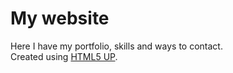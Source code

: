 # My website
Here I have my portfolio, skills and ways to contact.<br>Created using <a href="https://html5up.net/" target="_blank">HTML5 UP</a>.
